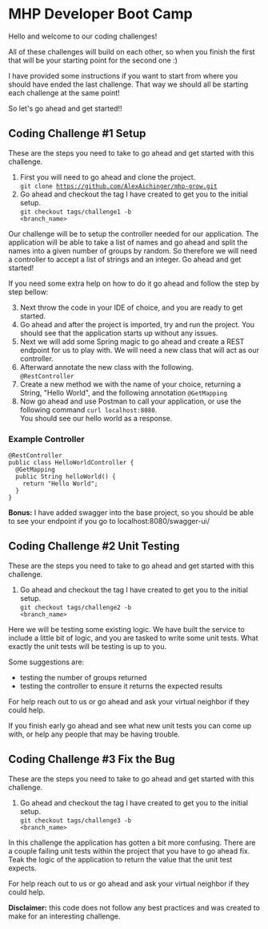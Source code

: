 # MHP Developer Boot Camp
Hello and welcome to our coding challenges! 

All of these challenges will build on each other, 
so when you finish the first that will be your starting point for the second one :)

I have provided some instructions if you want to start from where you should have ended the last challenge. 
That way we should all be starting each challenge at the same point!

So let's go ahead and get started!!

## Coding Challenge #1 Setup
These are the steps you need to take to go ahead and get started with this challenge.
1. First you will need to go ahead and clone the project. <br/>
   <code>git clone https://github.com/AlexAichinger/mhp-grow.git </code>
2. Go ahead and checkout the tag I have created to get you to the initial setup. <br/>
   <code>git checkout tags/challenge1 -b <branch_name></code>

Our challenge will be to setup the controller needed for our application. The application will be able to take a list of names and go ahead and 
split the names into a given number of groups by random. So therefore we will need a controller to accept a list of strings and an integer. Go 
ahead and get started!

If you need some extra help on how to do it go ahead and follow the step by step bellow:

3. Next throw the code in your IDE of choice, and you are ready to get started.
4. Go ahead and after the project is imported, try and run the project. 
   You should see that the application starts up without any issues.
5. Next we will add some Spring magic to go ahead and create a REST endpoint for us to play with.
We will need a new class that will act as our controller.
6. Afterward annotate the new class with the following. <br/>
   <code>@RestController</code>
7. Create a new method we with the name of your choice, 
   returning a String, "Hello World", and the following annotation <code>@GetMapping</code>
8. Now go ahead and use Postman to call your application, or use the following command <code>curl localhost:8080</code>. <br />
   You should see our hello world as a response.
   
### Example Controller
```
@RestController
public class HelloWorldController { 
  @GetMapping
  public String helloWorld() { 
    return "Hello World";
  } 
}
```

<b>Bonus:</b> I have added swagger into the base project, so you should be able to see your endpoint if you go to localhost:8080/swagger-ui/

## Coding Challenge #2 Unit Testing
These are the steps you need to take to go ahead and get started with this challenge.
1. Go ahead and checkout the tag I have created to get you to the initial setup. <br/>
   <code>git checkout tags/challenge2 -b <branch_name></code>
   
Here we will be testing some existing logic. We have built the service to include a little bit of logic, and you are tasked to write some unit 
tests. What exactly the unit tests will be testing is up to you. 

Some suggestions are:
- testing the number of groups returned
- testing the controller to ensure it returns the expected results

For help reach out to us or go ahead and ask your virtual neighbor if they could help.

If you finish early go ahead and see what new unit tests you can come up with, or help any people that may be having trouble.

## Coding Challenge #3 Fix the Bug
These are the steps you need to take to go ahead and get started with this challenge.
1. Go ahead and checkout the tag I have created to get you to the initial setup. <br/>
   <code>git checkout tags/challenge3 -b <branch_name></code>

In this challenge the application has gotten a bit more confusing. There are a couple failing unit tests within the project that you have to go 
ahead fix. Teak the logic of the application to return the value that the unit test expects.

For help reach out to us or go ahead and ask your virtual neighbor if they could help.

<b>Disclaimer:</b> this code does not follow any best practices and was created to make for an interesting challenge.